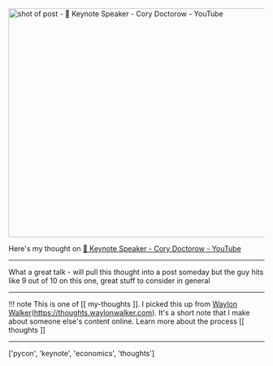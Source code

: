 
<a href="https://www.youtube.com/watch?v=ydVmzg_SJLw">
    <img
        src="https://shots.wayl.one/shot/?url=https://www.youtube.com/watch?v=ydVmzg_SJLw&height=450&width=800&scaled_width=800&scaled_height=450&selectors=""
        alt="shot of post - 💭 Keynote Speaker - Cory Doctorow - YouTube"
        height=450
        width=800
    >
</a>

Here's my thought on <a href="https://www.youtube.com/watch?v=ydVmzg_SJLw">💭 Keynote Speaker - Cory Doctorow - YouTube</a>

---

What a great talk - will pull this thought into a post someday but the guy hits like 9 out of 10 on this one, great stuff to consider in general

---

!!! note
     This is one of [[ my-thoughts ]]. I picked this up from [Waylon Walker](https://waylonwalker.com)(https://thoughts.waylonwalker.com). It's a short note that I make about someone else's
     content online.  Learn more about the process [[ thoughts ]]


---

['pycon', 'keynote', 'economics', 'thoughts']
        